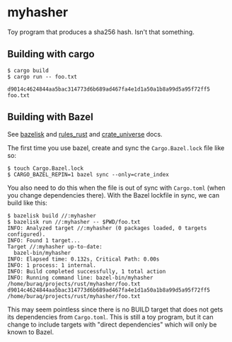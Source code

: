 # myhasher

Toy program that produces a sha256 hash. Isn't that something.

## Building with cargo

```
$ cargo build
$ cargo run -- foo.txt

d9014c4624844aa5bac314773d6b689ad467fa4e1d1a50a1b8a99d5a95f72ff5 foo.txt
```

## Building with Bazel

See [bazelisk](https://github.com/bazelbuild/bazelisk) and [rules_rust](http://bazelbuild.github.io/rules_rust/) and [crate_universe](http://bazelbuild.github.io/rules_rust/crate_universe.html) docs.

The first time you use bazel, create and sync the `Cargo.Bazel.lock` file like so:
```
$ touch Cargo.Bazel.lock
$ CARGO_BAZEL_REPIN=1 bazel sync --only=crate_index
```

You also need to do this when the file is out of sync with `Cargo.toml` (when you change dependencies there).
With the Bazel lockfile in sync, we can build like this:

```
$ bazelisk build //:myhasher
$ bazelisk run //:myhasher -- $PWD/foo.txt
INFO: Analyzed target //:myhasher (0 packages loaded, 0 targets configured).
INFO: Found 1 target...
Target //:myhasher up-to-date:
  bazel-bin/myhasher
INFO: Elapsed time: 0.132s, Critical Path: 0.00s
INFO: 1 process: 1 internal.
INFO: Build completed successfully, 1 total action
INFO: Running command line: bazel-bin/myhasher /home/buraq/projects/rust/myhasher/foo.txt
d9014c4624844aa5bac314773d6b689ad467fa4e1d1a50a1b8a99d5a95f72ff5 /home/buraq/projects/rust/myhasher/foo.txt
```

This may seem pointless since there is no BUILD target that
does not gets its dependencies from `Cargo.toml`. This is
still a toy program, but it can change to include targets
with "direct dependencies" which will only be known to Bazel.
